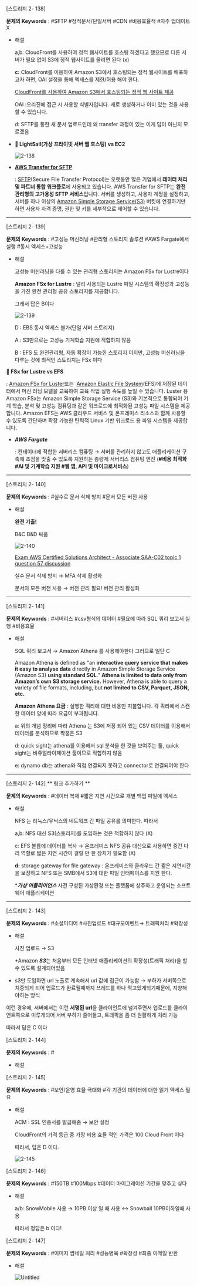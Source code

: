 [스토리지 2- 138]

**문제의 Keywords** : #SFTP #정적문서/단일서버 #CDN #비용효율적 #자주 업데이트X

- 해설
    
    a,b: CloudFront를 사용하여 정적 웹사이트를 호스팅 하겠다고 했으므로 다른 서버가 필요 없이 S3에 정적 웹사이트를 올리면 된다 (x)
    
    **c:** CloudFront를 이용하여 Amazon S3에서 호스팅되는 정적 웹사이트를 배포하고자 하면, OAI 설정을 통해 엑세스를 제한/허용 해야 한다. 
    
    [CloudFront를 사용하여 Amazon S3에서 호스팅되는 정적 웹 사이트 제공](https://aws.amazon.com/ko/premiumsupport/knowledge-center/cloudfront-serve-static-website/)
    
    OAI :오리진에 접근 시 사용할 식별자입니다. 새로 생성하거나 이미 있는 것을 사용할 수 있습니다.
    
    d: SFTP를 통한 새 문서 업로드인데 왜 transfer 과정이 있는 이게 답이 아닌지 모르겠음 
    
- **💫 LightSail(가상 프라이빗 서버 웹 호스팅) vs EC2**
    
    ![2-138](https://user-images.githubusercontent.com/70079416/185464973-918708a4-b296-4109-8991-c7cd2ff8afe0.png)
    
- [**AWS Transfer for SFTP**](https://aws.amazon.com/ko/sftp/)
    
    : [SFTP](https://en.wikipedia.org/wiki/SSH_File_Transfer_Protocol)(Secure File Transfer Protocol)는 오랫동안 많은 기업에서 **데이터 처리 및 파트너 통합 워크플로**에 사용되고 있습니다. AWS Transfer for SFTP는 **완전 관리형의 고가용성 SFTP 서비스**입니다. 서버를 생성하고, 사용자 계정을 설정하고, 서버를 하나 이상의 [Amazon Simple Storage Service(S3)](https://aws.amazon.com/s3/) 버킷에 연결하기만 하면 사용자 자격 증명, 권한 및 키를 세부적으로 제어할 수 있습니다.
    

---

[스토리지 2- 139]

**문제의 Keywords** : #고성능 머신러닝 #관리형 스토리지 솔루션 #AWS Fargate에서 실행 #동시 엑세스+고성능

- 해설
    
    고성능 머신러닝을 다룰 수 있는 관리형 스토리지는 Amazon FSx for Lustre이다
    
    **Amazon FSx for Lustre**
    : 널리 사용되는 Lustre 파일 시스템의 확장성과 고성능을 가진 완전 관리형 공유 스토리지를 제공합니다.
    
    그래서 답은 B이다 
    
    ![2-139](https://user-images.githubusercontent.com/70079416/185464963-86dbb750-ffb6-43c6-8f32-55bb21245edd.png)
    
    D : EBS 동시 엑세스 불가(단일 서버 스토리지) 
    
    A : S3만으로는 고성능 기계학습 지원에 적합하지 않음
    
    B : EFS 도 완전관리형, 자동 확장이 가능한 스토리지 이지만, 고성능 머신러닝을 다루는 것에 최적인 스토리지는 FSx 이다 
    

**💫 FSx for Lustre vs EFS**  

: [Amazon FSx for Luster](https://aws.amazon.com/fsx/lustre/)또는  [Amazon Elastic File System](https://aws.amazon.com/efs/)(EFS)에 저장된 데이터에서 머신 러닝 모델을 교육하여 교육 작업 실행 속도를 높일 수 있습니다. Luster 용 Amazon FSx는 Amazon Simple Storage Service (S3)와 기본적으로 통합되어 기계 학습, 분석 및 고성능 컴퓨팅과 같은 워크로드에 최적화된 고성능 파일 시스템을 제공합니다. Amazon EFS는 AWS 클라우드 서비스 및 온프레미스 리소스와 함께 사용할 수 있도록 간단하며 확장 가능한 탄력적 Linux 기반 워크로드 용 파일 시스템을 제공합니다.

- ***AWS Fargate***
    
    : 컨테이너에 적합한 서버리스 컴퓨팅 → 서버를 관리하지 않고도 애플리케이션 구축에 초점을 맞출 수 있도록 지원하는 종량제 서버리스 컴퓨팅 엔진 (**#비용 최적화 #AI 및 기계학습 지원 #웹 앱, API 및 마이크로서비스**)
    

---

[스토리지 2- 140]

**문제의 Keywords** : #실수로 문서 삭제 방지 #문서 모든 버전 사용 

- 해설
    
    **완전 기출!** 
    
    B&C B&D 싸움 
    
    ![2-140](https://user-images.githubusercontent.com/70079416/185464951-cea3bfd8-157f-42f5-8fa1-7f38b04ebe5a.png)
    
    [Exam AWS Certified Solutions Architect - Associate SAA-C02 topic 1 question 57 discussion](https://www.examtopics.com/discussions/amazon/view/21969-exam-aws-certified-solutions-architect-associate-saa-c02/)
    
    실수 문서 삭제 방지 → MFA 삭제 활성화 
    
    문서의 모든 버전 사용 → 버전 관리 필요! 버전 관리 활성화
    

---

[스토리지 2- 141]

**문제의 Keywords** : #서버리스 #csv형식의 데이터 #필요에 따라 SQL 쿼리 보고서 실행 #비용효율 

- 해설
    
    SQL 쿼리 보고서 → Amazon Athena 를 사용해야한다 그러므로 일단 C 
    
    Amazon Athena is defined as “an **interactive query service that makes it easy to analyse data** directly in Amazon Simple Storage Service (Amazon S3) **using standard SQL**.”
    **Athena is limited to data only from Amazon’s own S3 storage service.** However, Athena is able to query a variety of file formats, including, but **not limited to CSV, Parquet, JSON, etc.**
    
    **Amazon Athena 요금** : 실행한 쿼리에 대한 비용만 지불합니다. 각 쿼리에서 스캔한 데이터 양에 따라 요금이 부과됩니다.
    
    a: 위의 개념 정리에 따라 Athena 는 S3에 저장 되어 있는 CSV 데이터를 이용해서 데이터를 분석하므로 짝꿍은 S3
    
    d: quick sight는 athena를 이용해서 sql 분석을 한 것을 보여주는 툴, quick sight는 비쥬얼라이제이션 툴이므로 적합하지 않음
    
    e: dynamo db는 athena와 직접 연결되지 못하고 connector로 연결되어야 한다
    

---

[스토리지 2- 142] ** 링크 추가하기 **

**문제의 Keywords** : #데이터 복제 #짧은 지연 시간으로 개별 백업 파일에 엑세스 

- 해설
    
    NFS 는 리눅스/유닉스의 네트워크 간 파일 공유를 의미한다. 따라서
    
    a,b: NFS 대신 S3(스토리지)를 도입하는 것은 적합하지 않다 (X)
    
    c: EFS 볼륨에 데이터를 복사 → 온프레미스 NFS 공유 대신으로 사용하면 중간 다리 역할로 짧은 지연 시간이 걸릴 만 한 장치가 필요함 (X)
    
    **d:** storage gateway for file gateway : 온프레미스와 클라우드 간 짧은 지연시간을 보장하고 NFS 또는 SMB에서 S3에 대한 파일 인터페이스를 지원 한다. 
    
    ****가상 어플라이언스***
    사전 구성된 가상환경 또는 플랫폼에 상주하고 운영되는 소프트웨어 애플리케이션
    

---

[스토리지 2- 143]

**문제의 Keywords** : #소셜미디어 #사진업로드 #대규모이벤트→ 트래픽처리 #확장성

- 해설
    
    사진 업로드 → S3 
    
    +Amazon ***S3***는 처음부터 모든 인터넷 애플리케이션의 확장성(트래픽 처리)을 
    할 수 있도록 설계되어있음 
    

* s3만 도입하면 url 노출로 계속해서 url 값에 접근이 가능함 → 부하가 서버쪽으로 치중되게 되어 업로드가 완료될때까지 쓰레드를 하나 먹고있게되기때문에, 지양해야하는 방식

이런 경우에, 서버에서는 이런 **서명된 url**을 클라이언트에 넘겨주면서 업로드를 클라이언트쪽으로 미루게되어 서버 부하가 줄어들고, 트래픽을 좀 더 원활하게 처리 가능 

따라서 답은 C 이다 

[스토리지 2- 144]

**문제의 Keywords** : #

- 해설
    
    

[스토리지 2- 145]

**문제의 Keywords** : #보안/운영 효율 극대화 #각 기관의 데이터에 대한 읽기 엑세스 필요

- 해설
    
    ACM : SSL 인증서를 발급해줌 → 보안 설정 
    
    CloudFront의 가격 등급 중 가장 비용 효율 적인 가격은 100 Cloud Front 이다 
    
    따라서, 답은 D 이다. 
    
    ![2-145](https://user-images.githubusercontent.com/70079416/185464943-cd9b3604-aaca-407e-ba59-e12c3add8704.png)
    

[스토리지 2- 146]

**문제의 Keywords** : #150TB #100Mbps  #데이터 마이그레이션 기간을 맞추고 싶다 

- 해설
    
    a/b: SnowMobile 사용 → 10PB 이상 일 때 사용 ↔ Snowball 10PB이하일때 사용 
    
    따라서 정답은 b 이다!
    

[스토리지 2- 147]

**문제의 Keywords** : #이미지 썸네일 처리 #성능병목 #확장성 #최종 이메일 반환

- 해설
    
    ![Untitled](https://s3-us-west-2.amazonaws.com/secure.notion-static.com/f396faa9-c97a-41f7-9cb7-782ee105e369/Untitled.png)